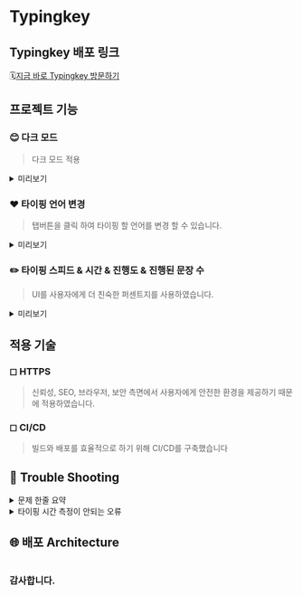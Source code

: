 # Typingkey

## Typingkey 배포 링크

🗓[지금 바로 Typingkey 방문하기](https://typingkey.store/)

## 프로젝트 기능

### 😊 다크 모드

> 다크 모드 적용

<details>
<summary>미리보기</summary>
  <p>
  <img src="https://github-production-user-asset-6210df.s3.amazonaws.com/95469708/300266924-bbd4bc2e-fecd-49fb-ad70-9f4e4371b5c0.gif?X-Amz-Algorithm=AWS4-HMAC-SHA256&X-Amz-Credential=AKIAVCODYLSA53PQK4ZA%2F20240128%2Fus-east-1%2Fs3%2Faws4_request&X-Amz-Date=20240128T134506Z&X-Amz-Expires=300&X-Amz-Signature=e44415ae75753648768040779b583d5f2fef74dacfbeeaf95d8cd2c34a3b5386&X-Amz-SignedHeaders=host&actor_id=95469708&key_id=0&repo_id=736592641" />
</p>
</details>

### ❤️ 타이핑 언어 변경

> 탭버튼을 클릭 하여 타이핑 할 언어를 변경 할 수 있습니다.

<details>
<summary>미리보기</summary>
  <p>
  <img src="https://github-production-user-asset-6210df.s3.amazonaws.com/95469708/300267041-c8fa3091-bffa-4704-a273-60750261c259.gif?X-Amz-Algorithm=AWS4-HMAC-SHA256&X-Amz-Credential=AKIAVCODYLSA53PQK4ZA%2F20240128%2Fus-east-1%2Fs3%2Faws4_request&X-Amz-Date=20240128T134705Z&X-Amz-Expires=300&X-Amz-Signature=b4f0f2d177020e54969be76f5a40ad8899083739f53310a2f02c091cd7b27897&X-Amz-SignedHeaders=host&actor_id=95469708&key_id=0&repo_id=736592641">
</p>
</details>

### ✏️ 타이핑 스피드 & 시간 & 진행도 & 진행된 문장 수

> UI를 사용자에게 더 친숙한 퍼센트지를 사용하였습니다.

<details>  
<summary>미리보기</summary>
  <div>
    <img src="https://github.com/Jihun1215/typingkey/assets/95469708/0740dc27-7c24-4708-97d5-aa4f5bdcfbe1"/>
  </div>
</details>

## 적용 기술

### ◻ HTTPS

> 신뢰성, SEO, 브라우저, 보안 측면에서 사용자에게 안전한 환경을 제공하기 때문에 적용하였습니다.

### ◻ CI/CD

> 빌드와 배포를 효율적으로 하기 위해 CI/CD를 구축했습니다

## 🚨 Trouble Shooting

<details>
  <summary>문제 한줄 요약</summary>

  <br/>
  문제
  
- ㅇ

시도

- ㅇ

  해결

- ㅇ
</details>

<details>
  <summary>타이핑 시간 측정이 안되는 오류</summary>

<br/>
문제

- 본래 회원 가입 페이지에서 생일 정보는 사용자가 직접 태어난 달과 날짜를 네자리 수로 적어 Input box에 적어 제출하도록 구현했다.

시도

- 첫 시

해결

- 알잘딱으로 시도

</details>

## 🌐 배포 Architecture

<div>
  <img src = "">
</div>

### 감사합니다.
